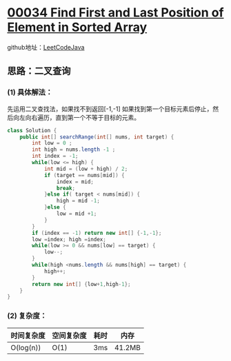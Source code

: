 # [00034 Find First and Last Position of Element in Sorted Array]()


github地址：[LeetCodeJava](https://github.com/binggouxsm/LeetCodeJava)

## 思路：二叉查询

### (1) 具体解法：

先运用二叉查找法，如果找不到返回\[-1,-1]
如果找到第一个目标元素后停止，然后向左向右遍历，直到第一个不等于目标的元素。

```java
class Solution {
    public int[] searchRange(int[] nums, int target) {
        int low = 0 ;
        int high = nums.length -1 ;
        int index = -1;
        while(low <= high) {
        	int mid = (low + high) / 2;
        	if (target == nums[mid]) {
        		index = mid;
        		break;
        	}else if( target < nums[mid]) {
        		high = mid -1;
        	}else {
        		low = mid +1;
        	}
        }
        if (index == -1) return new int[] {-1,-1};
        low =index; high =index;
        while(low >= 0 && nums[low] == target) {
        	low--;
        }
        while(high <nums.length && nums[high] == target) {
        	high++;
        }
        return new int[] {low+1,high-1};
    }
}
```

### (2) 复杂度：

时间复杂度| 空间复杂度 | 耗时 | 内存
--- | --- | --- | ---
O(log(n)) | O(1) | 3ms | 41.2MB

